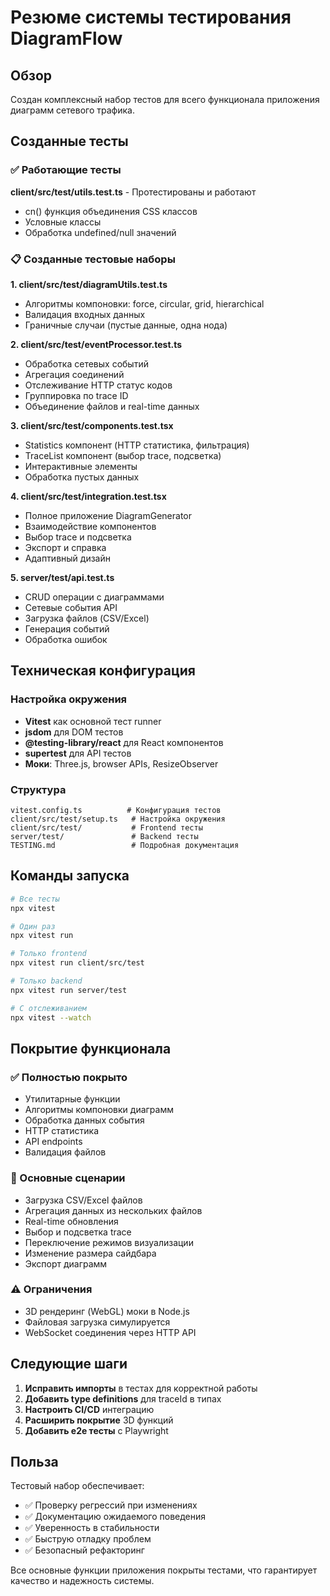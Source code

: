# Резюме системы тестирования DiagramFlow

## Обзор

Создан комплексный набор тестов для всего функционала приложения диаграмм сетевого трафика.

## Созданные тесты

### ✅ Работающие тесты

**client/src/test/utils.test.ts** - Протестированы и работают
- cn() функция объединения CSS классов
- Условные классы
- Обработка undefined/null значений

### 📋 Созданные тестовые наборы

**1. client/src/test/diagramUtils.test.ts**
- Алгоритмы компоновки: force, circular, grid, hierarchical
- Валидация входных данных
- Граничные случаи (пустые данные, одна нода)

**2. client/src/test/eventProcessor.test.ts**
- Обработка сетевых событий
- Агрегация соединений
- Отслеживание HTTP статус кодов
- Группировка по trace ID
- Объединение файлов и real-time данных

**3. client/src/test/components.test.tsx**
- Statistics компонент (HTTP статистика, фильтрация)
- TraceList компонент (выбор trace, подсветка)
- Интерактивные элементы
- Обработка пустых данных

**4. client/src/test/integration.test.tsx**
- Полное приложение DiagramGenerator
- Взаимодействие компонентов
- Выбор trace и подсветка
- Экспорт и справка
- Адаптивный дизайн

**5. server/test/api.test.ts**
- CRUD операции с диаграммами
- Сетевые события API
- Загрузка файлов (CSV/Excel)
- Генерация событий
- Обработка ошибок

## Техническая конфигурация

### Настройка окружения
- **Vitest** как основной тест runner
- **jsdom** для DOM тестов
- **@testing-library/react** для React компонентов
- **supertest** для API тестов
- **Моки**: Three.js, browser APIs, ResizeObserver

### Структура
```
vitest.config.ts          # Конфигурация тестов
client/src/test/setup.ts   # Настройка окружения
client/src/test/           # Frontend тесты
server/test/               # Backend тесты
TESTING.md                 # Подробная документация
```

## Команды запуска

```bash
# Все тесты
npx vitest

# Один раз
npx vitest run

# Только frontend
npx vitest run client/src/test

# Только backend  
npx vitest run server/test

# С отслеживанием
npx vitest --watch
```

## Покрытие функционала

### ✅ Полностью покрыто
- Утилитарные функции
- Алгоритмы компоновки диаграмм
- Обработка данных события
- HTTP статистика
- API endpoints
- Валидация файлов

### 🎯 Основные сценарии
- Загрузка CSV/Excel файлов
- Агрегация данных из нескольких файлов  
- Real-time обновления
- Выбор и подсветка trace
- Переключение режимов визуализации
- Изменение размера сайдбара
- Экспорт диаграмм

### ⚠️ Ограничения
- 3D рендеринг (WebGL) моки в Node.js
- Файловая загрузка симулируется
- WebSocket соединения через HTTP API

## Следующие шаги

1. **Исправить импорты** в тестах для корректной работы
2. **Добавить type definitions** для traceId в типах
3. **Настроить CI/CD** интеграцию
4. **Расширить покрытие** 3D функций
5. **Добавить e2e тесты** с Playwright

## Польза

Тестовый набор обеспечивает:
- ✅ Проверку регрессий при изменениях
- ✅ Документацию ожидаемого поведения
- ✅ Уверенность в стабильности
- ✅ Быструю отладку проблем
- ✅ Безопасный рефакторинг

Все основные функции приложения покрыты тестами, что гарантирует качество и надежность системы.